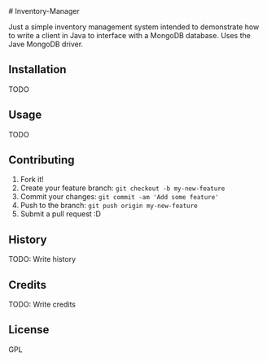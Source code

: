  <content>
# Inventory-Manager

Just a simple inventory management system intended to demonstrate how to write a client in Java to interface with a MongoDB database.  Uses the Jave MongoDB driver.

## Installation

TODO

## Usage

TODO

## Contributing

1. Fork it!
2. Create your feature branch: `git checkout -b my-new-feature`
3. Commit your changes: `git commit -am 'Add some feature'`
4. Push to the branch: `git push origin my-new-feature`
5. Submit a pull request :D

## History

TODO: Write history

## Credits

TODO: Write credits

## License

GPL
</content>
